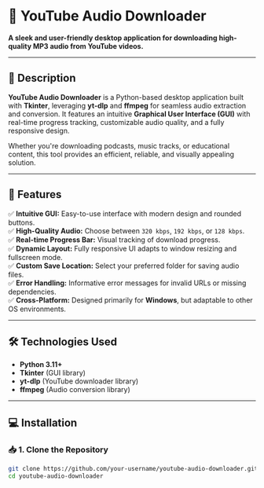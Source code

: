 # 🎵 **YouTube Audio Downloader**

**A sleek and user-friendly desktop application for downloading high-quality MP3 audio from YouTube videos.**



---

## 📖 **Description**

**YouTube Audio Downloader** is a Python-based desktop application built with **Tkinter**, leveraging **yt-dlp** and **ffmpeg** for seamless audio extraction and conversion. It features an intuitive **Graphical User Interface (GUI)** with real-time progress tracking, customizable audio quality, and a fully responsive design.

Whether you're downloading podcasts, music tracks, or educational content, this tool provides an efficient, reliable, and visually appealing solution.

---

## 🚀 **Features**

✅ **Intuitive GUI:** Easy-to-use interface with modern design and rounded buttons.  
✅ **High-Quality Audio:** Choose between `320 kbps`, `192 kbps`, or `128 kbps`.  
✅ **Real-time Progress Bar:** Visual tracking of download progress.  
✅ **Dynamic Layout:** Fully responsive UI adapts to window resizing and fullscreen mode.  
✅ **Custom Save Location:** Select your preferred folder for saving audio files.  
✅ **Error Handling:** Informative error messages for invalid URLs or missing dependencies.  
✅ **Cross-Platform:** Designed primarily for **Windows**, but adaptable to other OS environments.  

---

## 🛠️ **Technologies Used**

- **Python 3.11+**
- **Tkinter** (GUI library)
- **yt-dlp** (YouTube downloader library)
- **ffmpeg** (Audio conversion library)

---

## 💻 **Installation**

### 📥 **1. Clone the Repository**

```bash
git clone https://github.com/your-username/youtube-audio-downloader.git
cd youtube-audio-downloader

